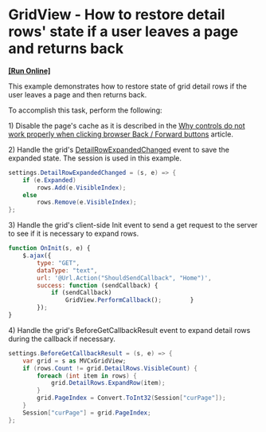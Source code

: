 # GridView - How to restore detail rows' state if a user leaves a page and returns back
<!-- run online -->
**[[Run Online]](https://codecentral.devexpress.com/e4840)**
<!-- run online end -->


<p>This example demonstrates how to restore state of grid detail rows if the user leaves a page and then returns back.</p>
<p>To accomplish this task, perform the following:</p>
<p>1) Disable the page's cache as it is described in the <a href="https://www.devexpress.com/Support/Center/p/KA18692">Why controls do not work properly when clicking browser Back / Forward buttons</a> article.</p>
<p>2) Handle the grid's <a href="http://documentation.devexpress.com/#AspNet/DevExpressWebASPxGridViewASPxGridView_DetailRowExpandedChangedtopic">DetailRowExpandedChanged</a> event to save the expanded state. The session is used in this example.</p>


```cs
settings.DetailRowExpandedChanged = (s, e) => {
	if (e.Expanded)
		rows.Add(e.VisibleIndex);
	else
		rows.Remove(e.VisibleIndex);
};
```


<p>3) Handle the grid's client-side Init event to send a get request to the server to see if it is necessary to expand rows.</p>


```js
function OnInit(s, e) {    
	$.ajax({        
		type: "GET",        
		dataType: "text",        
		url: '@Url.Action("ShouldSendCallback", "Home")',        
		success: function (sendCallback) {            
			if (sendCallback)                
				GridView.PerformCallback();        }    
		});
}
```


<p>4) Handle the grid's BeforeGetCallbackResult event to expand detail rows during the callback if necessary.</p>


```cs
settings.BeforeGetCallbackResult = (s, e) => {     
	var grid = s as MVCxGridView;    
	if (rows.Count != grid.DetailRows.VisibleCount) {        
		foreach (int item in rows) {            
			grid.DetailRows.ExpandRow(item);                        
		}        
		grid.PageIndex = Convert.ToInt32(Session["curPage"]);    
	}    
	Session["curPage"] = grid.PageIndex;
};
```



<br/>


